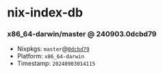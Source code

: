 # nix-index-db
### x86_64-darwin/master @ 240903.0dcbd79
- Nixpkgs: `master`@[`0dcbd79`](https://github.com/NixOS/nixpkgs/commit/0dcbd7944f597872f341c1660f290960e15c696a)
- Platform: `x86_64-darwin`
- Timestamp: `20240903014115`
